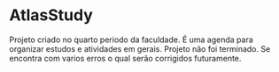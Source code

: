 # AtlasStudy
Projeto criado no quarto periodo da faculdade.
É uma agenda para organizar estudos e atividades em gerais.
Projeto não foi terminado.
Se encontra com varios erros o qual serão corrigidos futuramente.
